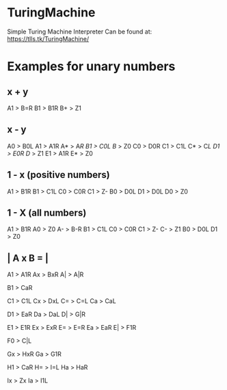 # TuringMachine
Simple Turing Machine Interpreter
Can be found at: https://tlls.tk/TuringMachine/

# Examples for unary numbers

## x + y

A1 > B=R
B1 > B1R
B+ > Z1

## x - y

A0 > B0L
A1 > A1R
A* > A*R
B1 > C0L
B* > Z0
C0 > D0R
C1 > C1L
C* > C*L
D1 > E0R
D* > Z1
E1 > A1R
E* > Z0

## 1 - x (positive numbers)

A1 > B1R
B1 > C1L
C0 > C0R
C1 > Z-
B0 > D0L
D1 > D0L
D0 > Z0

## 1 - X (all numbers)

A1 > B1R
A0 > Z0
A- > B-R
B1 > C1L
C0 > C0R
C1 > Z-
C- > Z1
B0 > D0L
D1 > Z0

## | A x B = | 

A1 > A1R
Ax > BxR
A| > A|R

B1 > CaR

C1 > C1L
Cx > DxL
C= > C=L
Ca > CaL

D1 > EaR
Da > DaL
D| > G|R

E1 > E1R
Ex > ExR
E= > E=R
Ea > EaR
E| > F1R

F0 > C|L

Gx > HxR
Ga > G1R

H1 > CaR
H= > I=L
Ha > HaR

Ix > Zx
Ia > I1L
